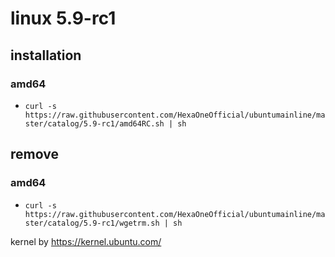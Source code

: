 # linux 5.9-rc1

## installation

### amd64

- `curl -s https://raw.githubusercontent.com/HexaOneOfficial/ubuntumainline/master/catalog/5.9-rc1/amd64RC.sh | sh`

## remove

### amd64

- `curl -s https://raw.githubusercontent.com/HexaOneOfficial/ubuntumainline/master/catalog/5.9-rc1/wgetrm.sh | sh`



kernel by https://kernel.ubuntu.com/
